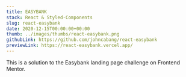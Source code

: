 ```yaml
---
title: EASYBANK
stack: React & Styled-Components
slug: react-easybank
date: 2020-12-15T00:00:00+00:00
thumb: ../images/thumbs/react-easybank.png
githubLink: https://github.com/johncabang/react-easybank
previewLink: https://react-easybank.vercel.app/
---
```


This is a solution to the Easybank landing page challenge on Frontend Mentor.
